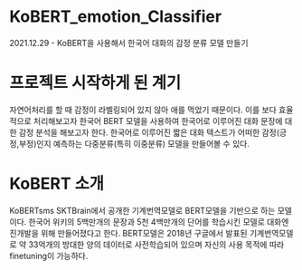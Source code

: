 # KoBERT_emotion_Classifier
2021.12.29 -
KoBERT을 사용해서 한국어 대화의 감정 분류 모델 만들기

# 프로젝트 시작하게 된 계기
자연어처리를 할 때 감정이 라벨링되어 있지 않아 애를 먹었기 때문이다.
이를 보다 효율적으로 처리해보고자 한국어  BERT 모델을 사용하여 한국어로 이루어진 대화 문장에 대한 감정 분석을 해보고자 한다.
한국어로 이루어진 짧은 대화 텍스트가 어떠한 감정(긍정,부정)인지 예측하는 다중분류(특히 이중분류) 모델을 만들어볼 수 있다.

# KoBERT 소개
KoBERTsms SKTBrain에서 공개한 기계번역모델로 BERT모델을 기반으로 하는 모델이다. 
한국어 위키의 5백만개의 문장과 5천 4백만개의 단어를 학습시킨 모델로 대화엔진개발을 위해 만들어졌다고 한다.
BERT모델은 2018년 구글에서 발표된 기계번역모델로 약 33억개의 방대한 양의 데이터로 사전학습되어 있으며 자신의 사용 목적에 따라 finetuning이 가능하다.
